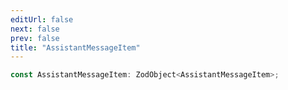 ```yaml
---
editUrl: false
next: false
prev: false
title: "AssistantMessageItem"
---
```


```ts
const AssistantMessageItem: ZodObject<AssistantMessageItem>;
```
